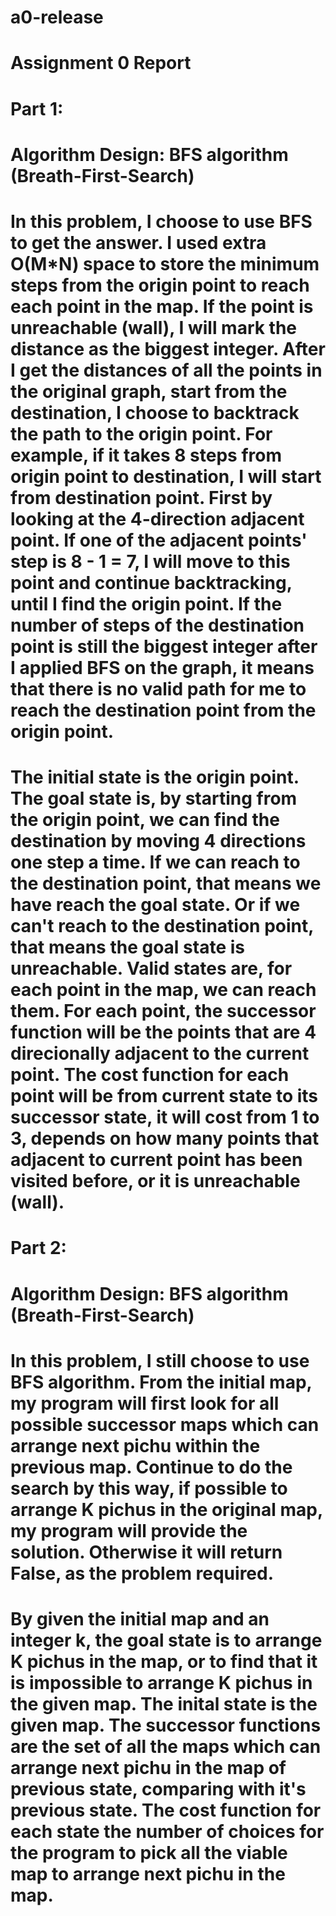 # a0-release
# Assignment 0 Report
#
#
# Part 1:
#
# Algorithm Design: BFS algorithm (Breath-First-Search) 
# In this problem, I choose to use BFS to get the answer. I used extra O(M*N) space to store the minimum steps from the origin point to reach each point in the map. If the point is unreachable (wall), I will mark the distance as the biggest integer. After I get the distances of all the points in the original graph, start from the destination, I choose to backtrack the path to the origin point. For example, if it takes 8 steps from origin point to destination, I will start from destination point. First by looking at the 4-direction adjacent point. If one of the adjacent points' step is 8 - 1 = 7, I will move to this point and continue backtracking, until I find the origin point. If the number of steps of the destination point is still the biggest integer after I applied BFS on the graph, it means that there is no valid path for me to reach the destination point from the origin point.
# 
# The initial state is the origin point. The goal state is, by starting from the origin point, we can find the destination by moving 4 directions one step a time. If we can reach to the destination point, that means we have reach the goal state. Or if we can't reach to the destination point, that means the goal state is unreachable. Valid states are, for each point in the map, we can reach them. For each point, the successor function will be the points that are 4 direcionally adjacent to the current point. The cost function for each point will be from current state to its successor state, it will cost from 1 to 3, depends on how many points that adjacent to current point has been visited before, or it is unreachable (wall).
#
#
#
# Part 2:
#
# Algorithm Design: BFS algorithm (Breath-First-Search)
# In this problem, I still choose to use BFS algorithm. From the initial map, my program will first look for all possible successor maps which can arrange next pichu within the previous map. Continue to do the search by this way, if possible to arrange K pichus in the original map, my program will provide the solution. Otherwise it will return False, as the problem required.
#
# By given the initial map and an integer k, the goal state is to arrange K pichus in the map, or to find that it is impossible to arrange K pichus in the given map. The inital state is the given map. The successor functions are the set of all the maps which can arrange next pichu in the map of previous state, comparing with it's previous state. The cost function for each state the number of choices for the program to pick all the viable map to arrange next pichu in the map.